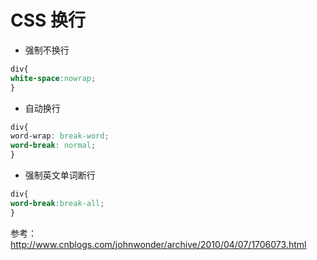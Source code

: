 # CSS 换行

- 强制不换行

```CSS
div{
white-space:nowrap;
}
```

- 自动换行

```CSS
div{ 
word-wrap: break-word; 
word-break: normal; 
}
```

- 强制英文单词断行

```CSS
div{
word-break:break-all;
}
```

参考：http://www.cnblogs.com/johnwonder/archive/2010/04/07/1706073.html

